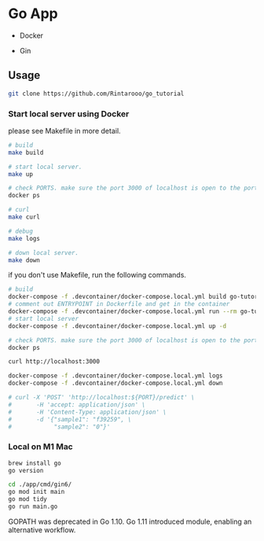 # Go App

* Docker

* Gin

## Usage
```bash
git clone https://github.com/Rintarooo/go_tutorial
```

### Start local server using Docker
please see Makefile in more detail. 
```bash
# build
make build

# start local server.
make up

# check PORTS. make sure the port 3000 of localhost is open to the port 8080 of the container.
docker ps

# curl
make curl

# debug
make logs

# down local server.
make down
```

if you don't use Makefile, run the following commands. 
```bash
# build
docker-compose -f .devcontainer/docker-compose.local.yml build go-tutorial
# comment out ENTRYPOINT in Dockerfile and get in the container 
docker-compose -f .devcontainer/docker-compose.local.yml run --rm go-tutorial /bin/sh
# start local server
docker-compose -f .devcontainer/docker-compose.local.yml up -d

# check PORTS. make sure the port 3000 of localhost is open to the port 8080 of the container.
docker ps

curl http://localhost:3000

docker-compose -f .devcontainer/docker-compose.local.yml logs
docker-compose -f .devcontainer/docker-compose.local.yml down

# curl -X 'POST' 'http://localhost:${PORT}/predict' \
# 	    -H 'accept: application/json' \
# 	    -H 'Content-Type: application/json' \
# 	    -d '{"sample1": "f39259", \
# 	         "sample2": "0"}'
```

### Local on M1 Mac
```bash
brew install go
go version

cd ./app/cmd/gin6/
go mod init main
go mod tidy
go run main.go
```

GOPATH was deprecated in Go 1.10. Go 1.11 introduced module, enabling an alternative workflow.
